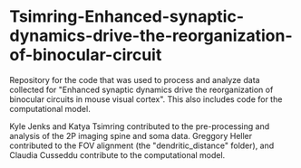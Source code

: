# Tsimring-Enhanced-synaptic-dynamics-drive-the-reorganization-of-binocular-circuit
Repository for the code that was used to process and analyze data collected for "Enhanced synaptic dynamics drive the reorganization of binocular circuits in mouse visual cortex". This also includes code for the computational model. 

Kyle Jenks and Katya Tsimring contributed to the pre-processing and analysis of the 2P imaging spine and soma data. Greggory Heller contributed to the FOV alignment (the "dendritic_distance" folder), and Claudia Cusseddu contribute to the computational model.
